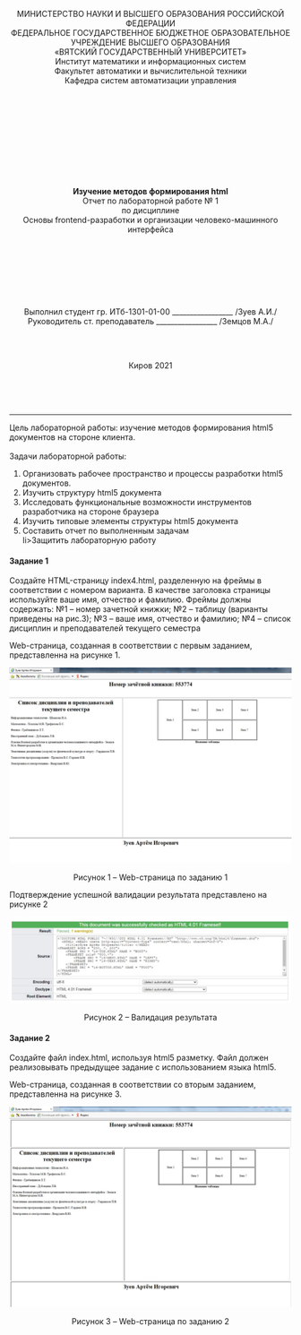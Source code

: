 <p align ="center">МИНИСТЕРСТВО НАУКИ И ВЫСШЕГО ОБРАЗОВАНИЯ РОССИЙСКОЙ ФЕДЕРАЦИИ<br>
ФЕДЕРАЛЬНОЕ ГОСУДАРСТВЕННОЕ БЮДЖЕТНОЕ ОБРАЗОВАТЕЛЬНОЕ<br> 
УЧРЕЖДЕНИЕ ВЫСШЕГО ОБРАЗОВАНИЯ<br>
«ВЯТСКИЙ ГОСУДАРСТВЕННЫЙ УНИВЕРСИТЕТ»<br>
Институт математики и информационных систем<br>
Факультет автоматики и вычислительной техники<br>
Кафедра систем автоматизации управления<br></p>
<br>
<br>
<br>
<br>
<br>
<br>
<br>
<br>
<br>
<p align= "center"><b>Изучение методов формирования html</b><br>
Отчет по лабораторной работе № 1<br>
по дисциплине<br>
Основы frontend-разработки и организации человеко-машинного интерфейса<br></p>
<br>
<br>
<br>
<br>
<br>
<br>
<p align="center">Выполнил студент гр. ИТб-1301-01-00	        _________________ /Зуев А.И./<br>
Руководитель ст. преподаватель		        _________________ /Земцов М.А./<br></p>
<br>
<br>
<p align="center">Киров 2021</p>
<br>
<br>
<br>
<hr><p>Цель лабораторной работы: изучение методов формирования html5 документов на стороне клиента.<br>
<br>
Задачи лабораторной работы:<br>
<ol><li>Организовать рабочее пространство и процессы разработки html5 документов.</li>
<li>Изучить структуру html5 документа</li>
<li>Исследовать функциональные возможности инструментов разработчика на стороне браузера</li>
<li>Изучить типовые элементы структуры html5 документа</li>
<li>Составить отчет по выполненным задачам</li>
li>Защитить лабораторную работу</li></ol></p>
<h4>Задание 1</h4>
<p>Создайте HTML-страницу index4.html, разделенную на фреймы в соответствии с номером варианта. В качестве заголовка страницы используйте ваше имя, отчество и фамилию. Фреймы должны содержать:
№1 – номер зачетной книжки; 
№2 – таблицу (варианты приведены на рис.3); 
№3 – ваше имя, отчество и фамилию; 
№4 – список дисциплин и преподавателей текущего семестра
</p>
<p>Web-страница, созданная в соответствии с первым заданием, представленна на рисунке 1.</p>
<p align="center"><a href="B:\информатика\Новая папка\Basic-frontend-dev-labs\bfdLabs"><img src="1.jpg" alt="Рисунок 1"></a>
<p align="center">Рисунок 1  – Web-страница по заданию 1</p>
<p>Подтверждение успешной валидации результата представлено на рисунке 2</p>
<p align="center"><a href="B:\информатика\Новая папка\Basic-frontend-dev-labs\bfdLabs"><img src="1(1).jpg" alt="Рисунок 2"></a>
<p align="center">Рисунок 2  – Валидация результата </p>
<h4>Задание 2</h4>
<p>Создайте файл index.html, используя html5 разметку. Файл должен реализовывать предыдущее задание с использованием языка html5.</p>
<p>Web-страница, созданная в соответствии со вторым заданием, представленна на рисунке 3.</p>
<p align="center"><a href="B:\информатика\Новая папка\Basic-frontend-dev-labs\bfdLabs"><img src="2.jpg" alt="Рисунок 3"></a>
<p align="center">Рисунок 3  – Web-страница по заданию 2</p>